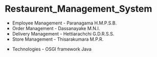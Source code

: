 # Restaurent_Management_System

<ul type="square">
<li>Employee Management - Paranagama H.M.P.S.B.</li>
<li>Order Management    - Dassanayake M.N.I.</li>
<li>Delivery Management - Hettiarachchi G.D.R.S.S.</li>
<li>Store Management    - Thisarakumara M.P.R.</li>
</ul>

<ul type="square">
<li>Technologies - OSGI framework Java</li>
</ul>
